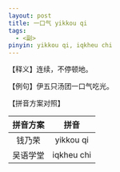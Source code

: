 ```yaml
---
layout: post
title: 一口气 yikkou qi
tags:
  - <副>
pinyin: yikkou qi, iqkheu chi
---
```


【释义】连续，不停顿地。                                

【例句】伊五只汤团一口气吃光。                          

【拼音方案对照】          

| 拼音方案 | 拼音 |             
| :---: | :---: |                 
| 钱乃荣 | yikkou qi |                 
| 吴语学堂 | iqkheu chi |                 

